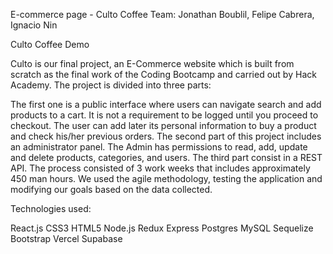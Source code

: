 E-commerce page - Culto Coffee
Team: Jonathan Boublil, Felipe Cabrera, Ignacio Nin

Culto Coffee Demo

Culto is our final project, an E-Commerce website which is built from scratch as the final work of the Coding Bootcamp and carried out by Hack Academy. The project is divided into three parts:

The first one is a public interface where users can navigate search and add products to a cart. It is not a requirement to be logged until you proceed to checkout. The user can add later its personal information to buy a product and check his/her previous orders.
The second part of this project includes an administrator panel. The Admin has permissions to read, add, update and delete products, categories, and users.
The third part consist in a REST API.
The process consisted of 3 work weeks that includes approximately 450 man hours. We used the agile methodology, testing the application and modifying our goals based on the data collected.

Technologies used:

React.js
CSS3
HTML5
Node.js
Redux
Express
Postgres
MySQL
Sequelize
Bootstrap
Vercel
Supabase
